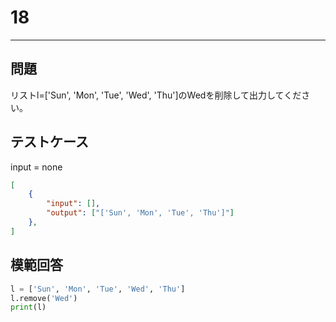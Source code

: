 # 18

---
## 問題

リストl=['Sun', 'Mon', 'Tue', 'Wed', 'Thu']のWedを削除して出力してください。

## テストケース
input = none
```json
[
	{
		"input": [],
		"output": ["['Sun', 'Mon', 'Tue', 'Thu']"]
  	},
]
```

## 模範回答
```python
l = ['Sun', 'Mon', 'Tue', 'Wed', 'Thu']
l.remove('Wed')
print(l)
```